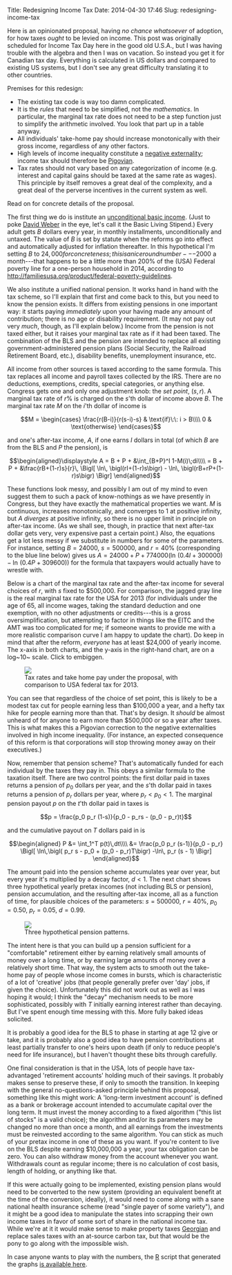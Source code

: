 Title: Redesigning Income Tax
Date: 2014-04-30 17:46
Slug: redesigning-income-tax

Here is an opinionated proposal, having *no chance whatsoever* of
adoption, for how taxes *ought* to be levied on income. This post was
originally scheduled for Income Tax Day here in the good old U.S.A.,
but I was having trouble with the algebra and then I was on
vacation. So instead you get it for Canadian tax day. Everything is
calculated in US dollars and compared to existing US systems, but I
don't see any great difficulty translating it to other countries.

Premises for this redesign:

* The existing tax code is way too damn complicated.
* It is the *rules* that need to be simplified, not the
  *mathematics*. In particular, the marginal tax rate does not need to
  be a step function just to simplify the arithmetic involved. You
  look that part up in a table anyway.
* All individuals' take-home pay should increase monotonically with
  their gross income, regardless of any other factors.
* High levels of income inequality constitute a
  [negative externality](https://en.wikipedia.org/wiki/Externality#Negative);
  income tax should therefore be
  [Pigovian](https://en.wikipedia.org/wiki/Pigovian_tax).
* Tax rates should not vary based on any categorization of income
  (e.g. interest and capital gains should be taxed at the same rate as
  wages). This principle by itself removes a great deal of the
  complexity, and a great deal of the perverse incentives in the
  current system as well.

Read on for concrete details of the proposal.

<!--more-->

The first thing we do is institute an
[unconditional basic income](https://en.wikipedia.org/wiki/Basic_income).
(Just to poke [David Weber](https://en.wikipedia.org/wiki/Honorverse)
in the eye, let's call it the Basic Living Stipend.) Every adult gets
$B$ dollars every year, in monthly installments, unconditionally and
untaxed. The value of $B$ is set by statute when the reforms go into
effect and automatically adjusted for inflation thereafter. In this
hypothetical I'm setting $B$ to $24,000 for concreteness; this is a
nice round number---$2000 a month---that happens to be a little more
than 200% of the (USA) Federal poverty line for a one-person household
in 2014, according to
<http://familiesusa.org/product/federal-poverty-guidelines>.

We also institute a unified national pension. It works hand in hand
with the tax scheme, so I'll explain that first and come back to this,
but you need to know the pension exists. It differs from existing
pensions in one important way: it starts paying *immediately* upon
your having made any amount of contribution; there is no age or
disability requirement. (It may not pay out very *much*, though, as
I'll explain below.) Income from the pension is not taxed either, but
it raises your marginal tax rate as if it had been taxed. The
combination of the BLS and the pension are intended to replace all
existing government-administered pension plans (Social Security, the
Railroad Retirement Board, etc.), disability benefits, unemployment
insurance, etc.

All income from other sources is taxed according to the same formula.
This tax replaces all income and payroll taxes collected by the IRS.
There are no deductions, exemptions, credits, special categories, or
anything else. Congress gets one and only one adjustment knob: the
*set point*, $(s,r)$. A marginal tax rate of $r\%$ is charged
on the $s$'th dollar of income above $B$. The marginal tax
rate $M$ on the $i$'th dollar of income is

$$M = \begin{cases}
      \frac{r(B-i)}{r(s-i)-s} & \text{if}\:\: i > B\\\\
      0 & \text{otherwise}
      \end{cases}$$

and one's after-tax income, $A$, if one earns $I$ dollars in
total (of which $B$ are from the BLS and $P$ the pension), is

$$\begin{aligned}\displaystyle
A = B + P + &\int_{B+P}^I 1-M(i)\;di\\\\
  = B + P + &\frac{rB+(1-r)s}{r}\,
    \Bigl[ \ln\, \bigl(rI+(1-r)s\bigr) - \ln\,
    \bigl(rB+rP+(1-r)s\bigr) \Bigr]
\end{aligned}$$


These functions look messy, and possibly I am out of my mind to even
suggest them to such a pack of know-nothings as we have presently in
Congress, but they have exactly the mathematical properties we want.
$M$ is continuous, increases monotonically, and converges to 1 at
positive infinity, but $A$ *diverges* at positive infinity, so
there is no upper limit in principle on after-tax income. (As we shall
see, though, in practice that next after-tax dollar gets very, very
expensive past a certain point.) Also, the equations get a lot less
messy if we substitute in numbers for some of the parameters. For
instance, setting $B = 24000$, $s = 500000$, and $r =
40\%$ (corresponding to the blue line below) gives us $A = 24000 +
P + 774000 \bigl( \ln\,(0.4I + 300000) - \ln\,(0.4P + 309600)
\bigr)$ for the formula that taxpayers would actually have to
wrestle with.

Below is a chart of the marginal tax rate and the after-tax income for
several choices of $r$, with $s$ fixed to $500,000. For
comparison, the jagged gray line is the real marginal tax rate for the
USA for 2013 (for individuals under the age of 65, all income wages,
taking the standard deduction and one exemption, with no other
adjustments or credits---this is a gross oversimplification, but
attempting to factor in things like the EITC and the AMT was too
complicated for me; if someone wants to provide me with a more
realistic comparison curve I am happy to update the chart). Do keep in
mind that after the reform, *everyone* has at least $24,000 of yearly
income.  The x-axis in both charts, and the y-axis in the right-hand
chart, are on a log~10~ scale. Click to embiggen.

<figure class="aligncenter">
<a href="taxrates.png"><img class="aligncenter" src="taxrates-thumb.png"></a>
<figcaption>Tax rates and take home pay under the proposal,
with comparison to USA federal tax for 2013.</figcaption>
</figure>

You can see that regardless of the choice of set point, this is likely
to be a modest tax cut for people earning less than $100,000 a year,
and a hefty tax hike for people earning more than that. That's by
design. It *should* be almost unheard of for anyone to earn more than
$500,000 or so a year after taxes. This is what makes this a Pigovian
correction to the negative externalities involved in high income
inequality. (For instance, an expected consequence of this reform is
that corporations will stop throwing money away on their executives.)

Now, remember that pension scheme? That's automatically funded for
each individual by the taxes they pay in. This obeys a similar formula
to the taxation itself. There are two control points: the first dollar
paid in taxes returns a pension of $p_0$ dollars per year, and
the $s$'th dollar paid in taxes returns a pension of $p_r$
dollars per year, where $p_r < p_0 <1$. The marginal pension payout
$p$ on the $t$'th dollar paid in taxes is

$$p = \frac{p_0 p_r (1-s)}{p_0 - p_rs - (p_0 - p_r)t}$$

and the cumulative payout on $T$ dollars paid in is

$$\begin{aligned}
P &= \int_1^T p(t)\,dt\\\\
&= \frac{p_0 p_r (s-1)}{p_0 - p_r} \Bigl[
\ln\,\bigl( p_r s - p_0 + (p_0 - p_r)T\bigr)
-\ln\, p_r (s - 1) \Bigr]
\end{aligned}$$

The amount paid into the pension scheme accumulates year over year,
but every year it's multiplied by a decay factor, $d < 1$. The
next chart shows three hypothetical yearly pretax incomes (not
including BLS or pension), pension accumulation, and the resulting
after-tax income, all as a function of time, for plausible choices of
the parameters:
$s = 500000,\: r = 40\%,\: p_0 = 0.50,\: p_r = 0.05,\: d = 0.99$.

<figure class="aligncenter">
<a href="pensions.png"><img class="aligncenter" src="pensions-thumb.png"></a>
<figcaption>Three hypothetical pension patterns.</figcaption>
</figure>

The intent here is that you can build up a pension sufficient for a
"comfortable" retirement either by earning relatively small amounts of
money over a long time, or by earning large amounts of money over a
relatively short time. That way, the system acts to smooth out the
take-home pay of people whose income comes in bursts, which is
characteristic of a lot of 'creative' jobs (that people generally
prefer over 'day' jobs, if given the choice). Unfortunately this did
not work out as well as I was hoping it would; I think the "decay"
mechanism needs to be more sophisticated, possibly with $T$
initially earning interest rather than decaying. But I've spent enough
time messing with this. More fully baked ideas solicited.

It is probably a good idea for the BLS to phase in starting at age 12
give or take, and it is probably also a good idea to have pension
contributions at least partially transfer to one's heirs upon death
(if only to reduce people's need for life insurance), but I haven't
thought these bits through carefully.

One final consideration is that in the USA, lots of people have
tax-advantaged 'retirement accounts' holding much of their savings. It
probably makes sense to preserve these, if only to smooth the
transition. In keeping with the general no-questions-asked principle
behind this proposal, something like this might work: A 'long-term
investment account' is defined as a bank or brokerage account intended
to accumulate capital over the long term. It must invest the money
according to a fixed algorithm ("this list of stocks" is a valid
choice); the algorithm and/or its parameters may be changed no more
than once a month, and all earnings from the investments must be
reinvested according to the same algorithm. You can stick as much of
your pretax income in one of these as you want. If you're content to
live on the BLS despite earning $10,000,000 a year, your tax
obligation can be zero.  You can also withdraw money from the account
whenever you want.  Withdrawals count as regular income; there is no
calculation of cost basis, length of holding, or anything like that.

If this were actually going to be implemented, existing pension plans
would need to be converted to the new system (providing an equivalent
benefit at the time of the conversion, ideally), it would need to come
along with a sane national health insurance scheme (read "single payer
of some variety"), and it might be a good idea to manipulate the
states into scrapping their own income taxes in favor of some sort of
share in the national income tax. While we're at it it would make
sense to make property taxes
[Georgian](https://en.wikipedia.org/wiki/Land_value_tax) and replace
sales taxes with an at-source carbon tax, but that would be the pony
to go along with the impossible wish.

In case anyone wants to play with the numbers, the
[R](http://www.r-project.org/) script that generated the graphs
[is available here](https://research.owlfolio.org/scratchpad/redesigning-income-tax.R).
